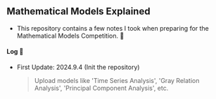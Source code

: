 ## Mathematical Models Explained
- This repository contains a few notes I took when preparing for the Mathematical Models Competition. 🤗
#### Log 📜
- First Update: 2024.9.4 (Init the repository)
  > Upload models like 'Time Series Analysis', 'Gray Relation Analysis', 'Principal Component Analysis', etc.
